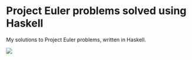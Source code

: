 # Project Euler problems solved using Haskell

My solutions to Project Euler problems, written in Haskell.

<img src="http://projecteuler.net/profile/fmancinelli.png"/>
